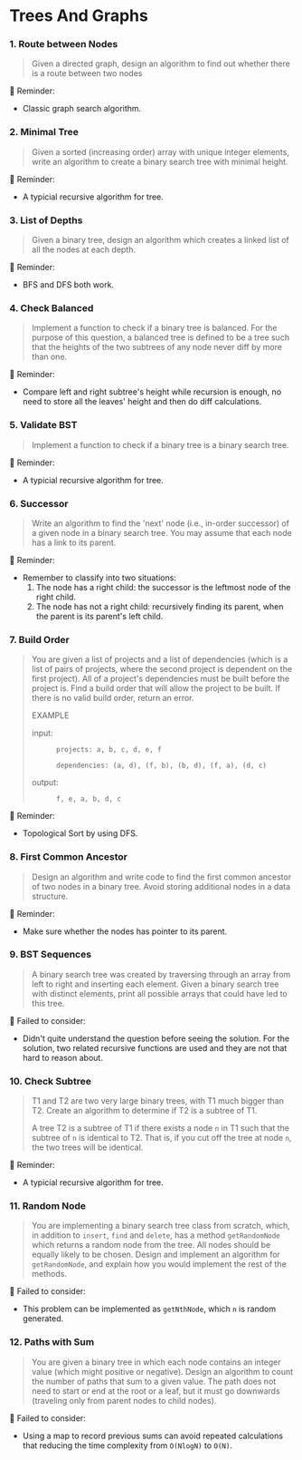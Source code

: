 # Trees And Graphs

### 1. Route between Nodes

> Given a directed graph, design an algorithm to find out whether there is a route between two nodes

📝 Reminder:

-   Classic graph search algorithm.

### 2. Minimal Tree

> Given a sorted (increasing order) array with unique integer elements, write an algorithm to create a binary search tree with minimal height.

📝 Reminder:

-   A typicial recursive algorithm for tree.

### 3. List of Depths

> Given a binary tree, design an algorithm which creates a linked list of all the nodes at each depth.

📝 Reminder:

-   BFS and DFS both work.

### 4. Check Balanced

> Implement a function to check if a binary tree is balanced. For the purpose of this question, a balanced tree is defined to be a tree such that the heights of the two subtrees of any node never diff by more than one.

📝 Reminder:

-   Compare left and right subtree's height while recursion is enough, no need to store all the leaves' height and then do diff calculations.

### 5. Validate BST

> Implement a function to check if a binary tree is a binary search tree.

📝 Reminder:

-   A typicial recursive algorithm for tree.

### 6. Successor

> Write an algorithm to find the 'next' node (i.e., in-order successor) of a given node in a binary search tree. You may assume that each node has a link to its parent.

📝 Reminder:

-   Remember to classify into two situations:
    1. The node has a right child: the successor is the leftmost node of the right child.
    2. The node has not a right child: recursively finding its parent, when the parent is its parent's left child.

### 7. Build Order

> You are given a list of projects and a list of dependencies (which is a list of pairs of projects, where the second project is dependent on the first project). All of a project's dependencies must be built before the project is. Find a build order that will allow the project to be built. If there is no valid build order, return an error.
>
> EXAMPLE
>
> input:
>
> ```
>       projects: a, b, c, d, e, f
>
>       dependencies: (a, d), (f, b), (b, d), (f, a), (d, c)
> ```
>
> output:
>
> ```
>       f, e, a, b, d, c
> ```

📝 Reminder:

-   Topological Sort by using DFS.

### 8. First Common Ancestor

> Design an algorithm and write code to find the first common ancestor of two nodes in a binary tree. Avoid storing additional nodes in a data structure.

📝 Reminder:

-   Make sure whether the nodes has pointer to its parent.

### 9. BST Sequences

> A binary search tree was created by traversing through an array from left to right and inserting each element. Given a binary search tree with distinct elements, print all possible arrays that could have led to this tree.

🔨 Failed to consider:

-   Didn't quite understand the question before seeing the solution. For the solution, two related recursive functions are used and they are not that hard to reason about.

### 10. Check Subtree

> T1 and T2 are two very large binary trees, with T1 much bigger than T2. Create an algorithm to determine if T2 is a subtree of T1.
>
> A tree T2 is a subtree of T1 if there exists a node `n` in T1 such that the subtree of `n` is identical to T2. That is, if you cut off the tree at node `n`, the two trees will be identical.

📝 Reminder:

-   A typicial recursive algorithm for tree.

### 11. Random Node

> You are implementing a binary search tree class from scratch, which, in addition to `insert`, `find` and `delete`, has a method `getRandomNode` which returns a random node from the tree. All nodes should be equally likely to be chosen. Design and implement an algorithm for `getRandomNode`, and explain how you would implement the rest of the methods.

🔨 Failed to consider:

-   This problem can be implemented as `getNthNode`, which `n` is random generated.

### 12. Paths with Sum

> You are given a binary tree in which each node contains an integer value (which might positive or negative). Design an algorithm to count the number of paths that sum to a given value. The path does not need to start or end at the root or a leaf, but it must go downwards (traveling only from parent nodes to child nodes).

🔨 Failed to consider:

-   Using a map to record previous sums can avoid repeated calculations that reducing the time complexity from `O(NlogN)` to `O(N)`.
